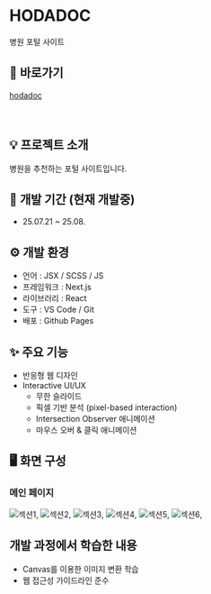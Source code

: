 # HODADOC
병원 포털 사이트

## 🔗 바로가기
[hodadoc](https://hyungyeong77.github.io/hodadoc)
<br><br><br>

## 💡 프로젝트 소개
병원을 추천하는 포털 사이트입니다.

## 🚧 개발 기간 (현재 개발중)
* 25.07.21 ~ 25.08.

## ⚙️ 개발 환경
- 언어 : JSX / SCSS / JS
- 프레임워크 : Next.js
- 라이브러리 : React
- 도구 : VS Code / Git
- 배포 : Github Pages

## ✨ 주요 기능
- 반응형 웹 디자인
- Interactive UI/UX
  * 무한 슬라이드
  * 픽셀 기반 분석 (pixel-based interaction)
  * Intersection Observer 애니메이션
  * 마우스 오버 & 클릭 애니메이션

## 🖥️ 화면 구성
### 메인 페이지
![섹션1](https://hyungyeong77.github.io/hodadoc/images/main_section1.png),
![섹션2](https://hyungyeong77.github.io/hodadoc/images/main_section2.png),
![섹션3](https://hyungyeong77.github.io/hodadoc/images/main_section3.png),
![섹션4](https://hyungyeong77.github.io/hodadoc/images/main_section4.png),
![섹션5](https://hyungyeong77.github.io/hodadoc/images/main_section5.png),
![섹션6](https://hyungyeong77.github.io/hodadoc/images/main_section6.png),

## 개발 과정에서 학습한 내용
- Canvas를 이용한 이미지 변환 학습
- 웹 접근성 가이드라인 준수
